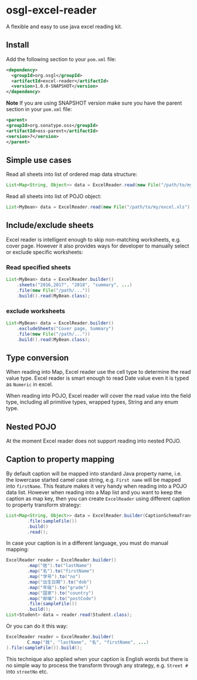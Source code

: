 # osgl-excel-reader

A flexible and easy to use java excel reading kit.

## Install

Add the following section to your `pom.xml` file:

```xml
<dependency>
  <groupId>org.osgl</groupId>
  <artifactId>excel-reader</artifactId>
  <version>1.0.0-SNAPSHOT</version>
</dependency>
```

**Note** If you are using SNAPSHOT version make sure you have the parent section in your `pom.xml` file:

```xml
<parent>
<groupId>org.sonatype.oss</groupId>
<artifactId>oss-parent</artifactId>
<version>7</version>
</parent>
```

## Simple use cases

Read all sheets into list of ordered map data structure:

```java
List<Map<String, Object>> data = ExcelReader.read(new File("/path/to/my/excel.xls"));
```

Read all sheets into list of POJO object:

```java
List<MyBean> data = ExcelReader.read(new File("/path/to/my/excel.xls"), MyBean.class);
```

## Include/exclude sheets

Excel reader is intelligent enough to skip non-matching worksheets, e.g. cover page. However it also provides ways for developer to manually select or exclude specific worksheets:

### Read specified sheets

```java
List<MyBean> data = ExcelReader.builder()
    .sheets("2016,2017", "2018", "summary", ...)
    .file(new File("/path/..."))
    .build().read(MyBean.class);
```

### exclude worksheets

```java
List<MyBean> data = ExcelReader.builder()
    .excludeSheets("Cover page, Summary")
    .file(new File("/path/..."))
    .build().read(MyBean.class);
```

## Type conversion

When reading into Map, Excel reader use the cell type to determine the read value type. Excel reader is smart enough to read Date value even it is typed as `Numeric` in excel.

When reading into POJO, Excel reader will cover the read value into the field type, including all primitive types, wrapped types, String and any enum type.

## Nested POJO

At the moment Excel reader does not support reading into nested POJO.  

## Caption to property mapping

By default caption will be mapped into standard Java property name, i.e. the lowercase started camel case string, e.g. `First name` will be mapped into `firstName`. This feature makes it very handy when reading into a POJO data list. However when reading into a Map list and you want to keep the caption as map key, then you can create `ExcelReader` using different caption to property transform strategy:

```java
List<Map<String, Object>> data = ExcelReader.builder(CaptionSchemaTransformStrategy.AS_CAPTION)
        .file(sampleFile())
        .build()
        .read();
```

In case your caption is in a different language, you must do manual mapping:

```java
ExcelReader reader = ExcelReader.builder()
        .map("姓").to("lastName")
        .map("名").to("firstName")
        .map("学号").to("no")
        .map("出生日期").to("dob")
        .map("年级").to("grade")
        .map("国家").to("country")
        .map("邮编").to("postCode")
        .file(sampleFile())
        .build();
List<Student> data = reader.read(Student.class);
```

Or you can do it this way:

```java
ExcelReader reader = ExcelReader.builder(
        C.map("姓", "lastName", "名", "firstName", ...)
).file(sampleFile()).build();
```

This technique also applied when your caption is English words but there is no simple way to process the transform through any strategy, e.g. `Street #` into `streetNo` etc.

